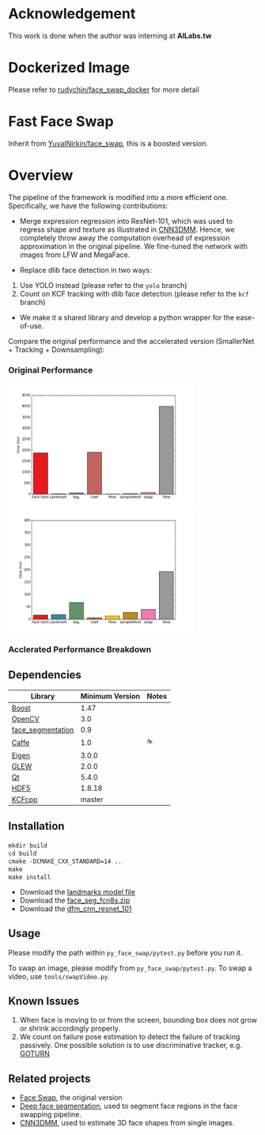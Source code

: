 # Acknowledgement
This work is done when the author was interning at **AILabs.tw**

# Dockerized Image
Please refer to [rudychin/face_swap_docker](https://github.com/RudyChin/face_swap_docker.git) for more detail

# Fast Face Swap
Inherit from [YuvalNirkin/face\_swap](https://github.com/YuvalNirkin/face_swap), this is a boosted version.

# Overview
The pipeline of the framework is modified into a more efficient one. Specifically, we have the following contributions:

- Merge expression regression into ResNet-101, which was used to regress shape and texture as illustrated in [CNN3DMM](http://www.openu.ac.il/home/hassner/projects/CNN3DMM/). Hence, we completely throw away the computation overhead of expression approximation in the original pipeline. We fine-tuned the network with images from LFW and MegaFace.

- Replace dlib face detection in two ways:

1. Use YOLO instead (please refer to the `yolo` branch)
2. Count on KCF tracking with dlib face detection (please refer to the `kcf` branch)

- We make it a shared library and develop a python wrapper for the ease-of-use.

Compare the original performance and the accelerated version (SmallerNet + Tracking + Downsampling):

### Original Performance
<img height="250" src="./og_perf.png">
<img height="250" src="./kcf-dfm-vgg16-320.png">

### Acclerated Performance Breakdown

## Dependencies
| Library                                                            | Minimum Version | Notes                                    |
|--------------------------------------------------------------------|-----------------|------------------------------------------|
| [Boost](http://www.boost.org/)                                     | 1.47            |                                          |
| [OpenCV](http://opencv.org/)                                       | 3.0             |                                          |
| [face_segmentation](https://github.com/YuvalNirkin/face_segmentation) | 0.9          |                                          |
| [Caffe](https://github.com/BVLC/caffe)                             | 1.0             |☕️                                        |
| [Eigen](http://eigen.tuxfamily.org)                                | 3.0.0           |                                          |
| [GLEW](http://glew.sourceforge.net/)                               | 2.0.0           |                                          |
| [Qt](https://www.qt.io/)                                           | 5.4.0           |                                          |
| [HDF5](https://support.hdfgroup.org/HDF5/)                         | 1.8.18          |                                          |
| [KCFcpp](https://github.com/RudyChin/KCFcpp)                       | master          |                                          |

## Installation
    mkdir build
    cd build
    cmake -DCMAKE_CXX_STANDARD=14 ..
    make
    make install

- Download the [landmarks model file](http://dlib.net/files/shape_predictor_68_face_landmarks.dat.bz2)
- Download the [face_seg_fcn8s.zip](https://github.com/YuvalNirkin/face_segmentation/releases/download/0.9/face_seg_fcn8s.zip)
- Download the [dfm_cnn_resnet_101](https://drive.google.com/file/d/0B8k2u9qYUPLca1RKXzBRb3l5TzQ/view?usp=sharing)

## Usage
Please modify the path within `py_face_swap/pytest.py` before you run it.

To swap an image, please modify from `py_face_swap/pytest.py`.
To swap a video, use `tools/swapVideo.py`.

## Known Issues
1. When face is moving to or from the screen, bounding box does not grow or shrink accordingly properly.
2. We count on failure pose estimation to detect the failure of tracking passively. One possible solution is to use discriminative tracker, e.g. [GOTURN](https://github.com/davheld/GOTURN)


## Related projects
- [Face Swap](https://github.com/YuvalNirkin/face_swap), the original version
- [Deep face segmentation](https://github.com/YuvalNirkin/face_segmentation), used to segment face regions in the face swapping pipeline.
- [CNN3DMM](http://www.openu.ac.il/home/hassner/projects/CNN3DMM/), used to estimate 3D face shapes from single images.
